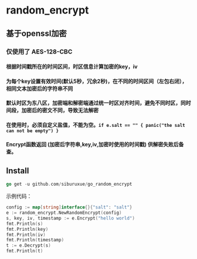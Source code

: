 # random_encrypt

## 基于openssl加密 
### 仅使用了 AES-128-CBC
#### 根据时间戳所在的时间区间，时区信息计算加密的key，iv
#### 为每个key设置有效时间(默认5秒，冗余2秒)，在不同的时间区间（左包右闭），相同文本加密后的字符串不同
#### 默认时区为东八区，加密端和解密端通过统一时区对齐时间，避免不同时区，同时间段，加密后的密文不同，导致无法解密
#### 在使用时，必须自定义盐值，不能为空。`if e.salt == "" { panic("the salt can not be empty") }`
#### Encrypt函数返回 (加密后字符串,key,iv,加密时使用的时间戳) 供解密失败后备查。

## Install
```go
go get -u github.com/siburuxue/go_random_encrypt
```

示例代码：
```go
config := map[string]interface{}{"salt": "salt"}
e := random_encrypt.NewRandomEncrypt(config)
s, key, iv, timestamp := e.Encrypt("hello world")
fmt.Println(s)
fmt.Println(key)
fmt.Println(iv)
fmt.Println(timestamp)
t := e.Decrypt(s)
fmt.Println(t)
```


